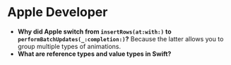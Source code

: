 # Apple Developer

- **Why did Apple switch from `insertRows(at:with:)` to `performBatchUpdates(_:completion:)`?** Because the latter allows you to group multiple types of animations.
- **What are reference types and value types in Swift?** 
